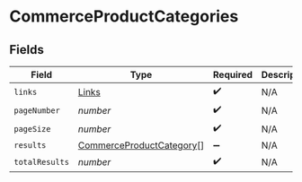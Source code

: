 # CommerceProductCategories


## Fields

| Field                                                                       | Type                                                                        | Required                                                                    | Description                                                                 |
| --------------------------------------------------------------------------- | --------------------------------------------------------------------------- | --------------------------------------------------------------------------- | --------------------------------------------------------------------------- |
| `links`                                                                     | [Links](../../models/shared/links.md)                                       | :heavy_check_mark:                                                          | N/A                                                                         |
| `pageNumber`                                                                | *number*                                                                    | :heavy_check_mark:                                                          | N/A                                                                         |
| `pageSize`                                                                  | *number*                                                                    | :heavy_check_mark:                                                          | N/A                                                                         |
| `results`                                                                   | [CommerceProductCategory](../../models/shared/commerceproductcategory.md)[] | :heavy_minus_sign:                                                          | N/A                                                                         |
| `totalResults`                                                              | *number*                                                                    | :heavy_check_mark:                                                          | N/A                                                                         |